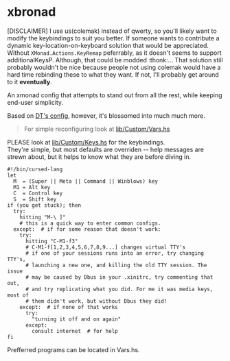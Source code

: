 # xbronad

[DISCLAIMER] I use us(colemak) instead of qwerty, so you'll likely want to modify the keybindings to suit you better.
If someone wants to contribute a dynamic key-location-on-keyboard solution that would be appreciated. Without `XMonad.Actions.KeyRemap` peferrably, as it doesn't seems to support additionalKeysP. Although, that could be modded :thonk:... That solution still probably wouldn't be nice because people not using colemak would have a hard time rebinding these to what they want. If not, I'll probably get around to it **eventually**.

An xmonad config that attempts to stand out from all the rest, while keeping end-user simplicity.

Based on [DT's config](https://gitlab.com/dwt1/dotfiles/-/tree/master/.xmonad), however, it's blossomed into much much more.

> For simple reconfiguring look at [lib/Custom/Vars.hs](https://github.com/Techtiger255/xbronad/blob/master/lib/Custom/Vars.hs)

PLEASE look at [lib/Custom/Keys.hs](https://github.com/Techtiger255/xbronad/blob/master/lib/Custom/Keys.hs) for the keybindings.  
They're simple, but most defaults are overriden -- help messages are strewn about, but it helps to know what they are before diving in.

```
#!/bin/cursed-lang
let
  M  = (Super || Meta || Command || Winblows) key
  M1 = Alt key
  C  = Control key
  S  = Shift key
if (you get stuck); then
  try:
    hitting "M-\ ]"
    # this is a quick way to enter common configs.  
  except:  # if for some reason that doesn't work:
    try:
      hitting "C-M1-f3"
      # C-M1-f[1,2,3,4,5,6,7,8,9...] changes virtual TTY's
      # if one of your sessions runs into an error, try changing TTY's,
      # launching a new one, and killing the old TTY session. The issue
      # may be caused by Dbus in your .xinitrc, try commenting that out,
      # and try replicating what you did. For me it was media keys, most of
      # them didn't work, but without Dbus they did!
    except:  # if none of that works
      try:
        "turning it off and on again"
      except:
        consult internet  # for help
fi
```
Prefferred programs can be located in Vars.hs.
